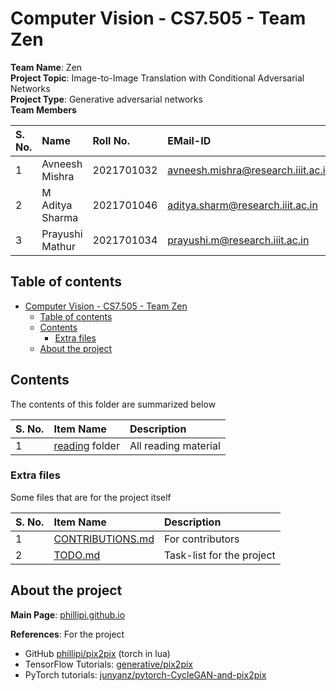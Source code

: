 # Computer Vision - CS7.505 - Team Zen

**Team Name**: Zen <br>
**Project Topic**: Image-to-Image Translation with Conditional Adversarial Networks <br>
**Project Type**: Generative adversarial networks <br>
**Team Members**

| S. No. | Name | Roll No. | EMail-ID |
| :---- | :---- | :------- | :------- |
| 1 | Avneesh Mishra | 2021701032 | avneesh.mishra@research.iiit.ac.in |
| 2 | M Aditya Sharma | 2021701046 | aditya.sharm@research.iiit.ac.in |
| 3 | Prayushi Mathur | 2021701034 | prayushi.m@research.iiit.ac.in |

## Table of contents

- [Computer Vision - CS7.505 - Team Zen](#computer-vision---cs7505---team-zen)
    - [Table of contents](#table-of-contents)
    - [Contents](#contents)
        - [Extra files](#extra-files)
    - [About the project](#about-the-project)

## Contents

The contents of this folder are summarized below

| S. No. | Item Name | Description |
| :----- | :-------- | :---------- |
| 1 | [reading](./reading/README.md) folder | All reading material |

### Extra files

Some files that are for the project itself

| S. No. | Item Name | Description |
| :----- | :-------- | :---------- |
| 1 | [CONTRIBUTIONS.md](./CONTRIBUTIONS.md) | For contributors |
| 2 | [TODO.md](./TODO.md) | Task-list for the project |

## About the project

**Main Page**: [phillipi.github.io](https://phillipi.github.io/pix2pix/)

**References**: For the project

- GitHub [phillipi/pix2pix](https://github.com/phillipi/pix2pix) (torch in lua)
- TensorFlow Tutorials: [generative/pix2pix](https://www.tensorflow.org/tutorials/generative/pix2pix)
- PyTorch tutorials: [junyanz/pytorch-CycleGAN-and-pix2pix](https://github.com/junyanz/pytorch-CycleGAN-and-pix2pix)
